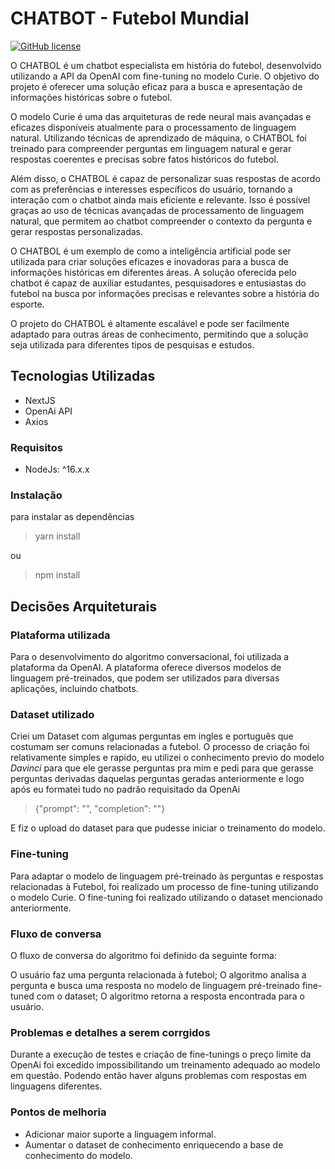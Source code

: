 # CHATBOT - Futebol Mundial

[![GitHub license](https://img.shields.io/github/license/sgalvao/covid-chatbot.svg)](https://github.com/sgalvao/covid-chatbot/blob/main/LICENSE)

O CHATBOL é um chatbot especialista em história do futebol, desenvolvido utilizando a API da OpenAI com fine-tuning no modelo Curie. O objetivo do projeto é oferecer uma solução eficaz para a busca e apresentação de informações históricas sobre o futebol.

O modelo Curie é uma das arquiteturas de rede neural mais avançadas e eficazes disponíveis atualmente para o processamento de linguagem natural. Utilizando técnicas de aprendizado de máquina, o CHATBOL foi treinado para compreender perguntas em linguagem natural e gerar respostas coerentes e precisas sobre fatos históricos do futebol.

Além disso, o CHATBOL é capaz de personalizar suas respostas de acordo com as preferências e interesses específicos do usuário, tornando a interação com o chatbot ainda mais eficiente e relevante. Isso é possível graças ao uso de técnicas avançadas de processamento de linguagem natural, que permitem ao chatbot compreender o contexto da pergunta e gerar respostas personalizadas.

O CHATBOL é um exemplo de como a inteligência artificial pode ser utilizada para criar soluções eficazes e inovadoras para a busca de informações históricas em diferentes áreas. A solução oferecida pelo chatbot é capaz de auxiliar estudantes, pesquisadores e entusiastas do futebol na busca por informações precisas e relevantes sobre a história do esporte.

O projeto do CHATBOL é altamente escalável e pode ser facilmente adaptado para outras áreas de conhecimento, permitindo que a solução seja utilizada para diferentes tipos de pesquisas e estudos.

## Tecnologias Utilizadas

- NextJS
- OpenAi API
- Axios

### Requisitos

- NodeJs: ^16.x.x

### Instalação

para instalar as dependências

> yarn install

ou

> npm install

## Decisões Arquiteturais

### Plataforma utilizada

Para o desenvolvimento do algoritmo conversacional, foi utilizada a plataforma da OpenAI. A plataforma oferece diversos modelos de linguagem pré-treinados, que podem ser utilizados para diversas aplicações, incluindo chatbots.

### Dataset utilizado

Criei um Dataset com algumas perguntas em ingles e português que costumam ser comuns relacionadas a futebol. O processo de criação foi relativamente simples e rapido, eu utilizei o conhecimento previo do modelo _Davinci_ para que ele gerasse perguntas pra mim e pedi para que gerasse perguntas derivadas daquelas perguntas geradas anteriormente e logo após eu formatei tudo no padrão requisitado da OpenAi

> {"prompt": "<prompt text>", "completion": "<ideal generated text>"}

E fiz o upload do dataset para que pudesse iniciar o treinamento do modelo.

### Fine-tuning

Para adaptar o modelo de linguagem pré-treinado às perguntas e respostas relacionadas à Futebol, foi realizado um processo de fine-tuning utilizando o modelo Curie. O fine-tuning foi realizado utilizando o dataset mencionado anteriormente.

### Fluxo de conversa

O fluxo de conversa do algoritmo foi definido da seguinte forma:

O usuário faz uma pergunta relacionada à futebol;
O algoritmo analisa a pergunta e busca uma resposta no modelo de linguagem pré-treinado fine-tuned com o dataset;
O algoritmo retorna a resposta encontrada para o usuário.

### Problemas e detalhes a serem corrgidos

Durante a execução de testes e criação de fine-tunings o preço limite da OpenAi foi excedido impossibilitando um treinamento adequado ao modelo em questão.
Podendo então haver alguns problemas com respostas em linguagens diferentes.

### Pontos de melhoria

- Adicionar maior suporte a linguagem informal.
- Aumentar o dataset de conhecimento enriquecendo a base de conhecimento do modelo.
